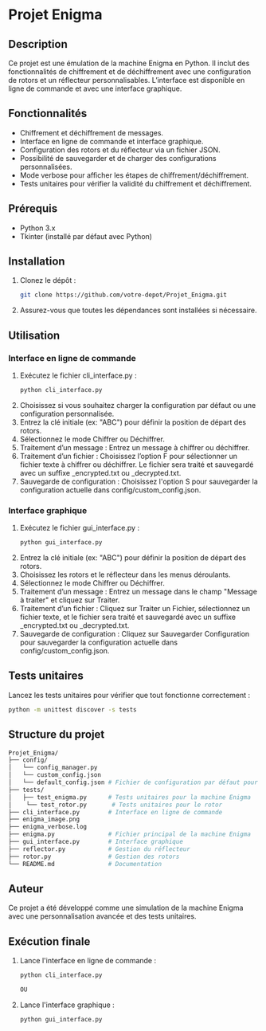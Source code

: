 # Projet Enigma

## Description
Ce projet est une émulation de la machine Enigma en Python. Il inclut des fonctionnalités de chiffrement et de déchiffrement avec une configuration de rotors et un réflecteur personnalisables. L’interface est disponible en ligne de commande et avec une interface graphique.


## Fonctionnalités
- Chiffrement et déchiffrement de messages.
- Interface en ligne de commande et interface graphique.
- Configuration des rotors et du réflecteur via un fichier JSON.
- Possibilité de sauvegarder et de charger des configurations personnalisées.
- Mode verbose pour afficher les étapes de chiffrement/déchiffrement.
- Tests unitaires pour vérifier la validité du chiffrement et déchiffrement.


## Prérequis
- Python 3.x
- Tkinter (installé par défaut avec Python)


## Installation
1. Clonez le dépôt :
   ```bash
   git clone https://github.com/votre-depot/Projet_Enigma.git
2. Assurez-vous que toutes les dépendances sont installées si nécessaire.


## Utilisation
### Interface en ligne de commande
1. Exécutez le fichier cli_interface.py :
   ```bash
   python cli_interface.py
   ```
2. Choisissez si vous souhaitez charger la configuration par défaut ou une configuration personnalisée.
3. Entrez la clé initiale (ex: "ABC") pour définir la position de départ des rotors.
4. Sélectionnez le mode Chiffrer ou Déchiffrer.
5. Traitement d’un message : Entrez un message à chiffrer ou déchiffrer.
6. Traitement d’un fichier : Choisissez l’option F pour sélectionner un fichier texte à chiffrer ou déchiffrer. Le fichier sera traité et sauvegardé avec un suffixe _encrypted.txt ou _decrypted.txt.
7. Sauvegarde de configuration : Choisissez l'option S pour sauvegarder la configuration actuelle dans config/custom_config.json.


### Interface graphique
1. Exécutez le fichier gui_interface.py :
   ```bash
   python gui_interface.py
   ```
2. Entrez la clé initiale (ex: "ABC") pour définir la position de départ des rotors.
3. Choisissez les rotors et le réflecteur dans les menus déroulants.
4. Sélectionnez le mode Chiffrer ou Déchiffrer.
5. Traitement d’un message : Entrez un message dans le champ "Message à traiter" et cliquez sur Traiter.
6. Traitement d’un fichier : Cliquez sur Traiter un Fichier, sélectionnez un fichier texte, et le fichier sera traité et sauvegardé avec un suffixe _encrypted.txt ou _decrypted.txt.
7. Sauvegarde de configuration : Cliquez sur Sauvegarder Configuration pour sauvegarder la configuration actuelle dans config/custom_config.json.

## Tests unitaires
Lancez les tests unitaires pour vérifier que tout fonctionne correctement :
   ```bash
   python -m unittest discover -s tests
   ```


## Structure du projet
   ```bash
   Projet_Enigma/
   ├── config/
   │   └── config_manager.py
   │   └── custom_config.json 
   │   └── default_config.json # Fichier de configuration par défaut pour les rotors et le réflecteur
   ├── tests/
   │   ├── test_enigma.py      # Tests unitaires pour la machine Enigma
   │    └── test_rotor.py       # Tests unitaires pour le rotor
   ├── cli_interface.py        # Interface en ligne de commande
   ├── enigma_image.png
   ├── enigma_verbose.log
   ├── enigma.py               # Fichier principal de la machine Enigma
   ├── gui_interface.py        # Interface graphique
   ├── reflector.py            # Gestion du réflecteur
   ├── rotor.py                # Gestion des rotors
   └── README.md               # Documentation

   ```


## Auteur
Ce projet a été développé comme une simulation de la machine Enigma avec une personnalisation avancée et des tests unitaires.


## Exécution finale
1. Lance l'interface en ligne de commande :
   ```bash
   python cli_interface.py

   OU
   
2. Lance l'interface graphique :
   ```bash
   python gui_interface.py